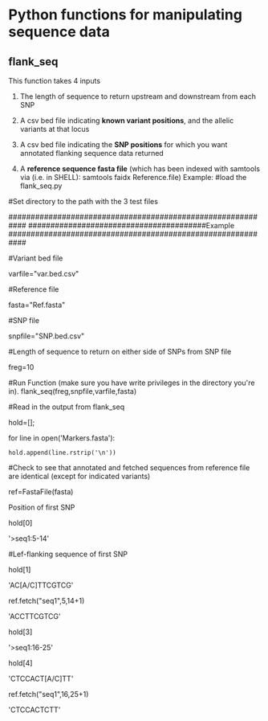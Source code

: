 
# **Python functions for manipulating sequence data**

## **flank_seq**

This function takes 4 inputs
1) The length of sequence to return upstream and downstream from each SNP
 
2) A csv bed file indicating **known variant positions**, and the allelic variants at that locus

3) A csv bed file indicating the **SNP positions** for which you want annotated flanking sequence data returned  

4) A **reference sequence fasta file** (which has been indexed with samtools via (i.e. in SHELL): samtools faidx Reference.file)
Example:
#load the flank_seq.py

#Set directory to the path with the 3 test files

############################################################
########################################Example
############################################################

#Variant bed file

varfile="var.bed.csv"

#Reference file

fasta="Ref.fasta"

#SNP file

snpfile="SNP.bed.csv"

#Length of sequence to return on either side of SNPs from SNP file

freg=10

#Run Function (make sure you have write privileges in the directory you're in).
flank_seq(freg,snpfile,varfile,fasta)

#Read in the output from flank_seq

hold=[];

for line in open('Markers.fasta'):  
    
    hold.append(line.rstrip('\n')) 

#Check to see that annotated and fetched sequences from reference file are identical (except for indicated variants)

ref=FastaFile(fasta)

Position of first SNP

hold[0]

'>seq1:5-14'

#Lef-flanking sequence of first SNP

hold[1]

'AC[A/C]TTCGTCG'

ref.fetch("seq1",5,14+1)

'ACCTTCGTCG'

hold[3]

'>seq1:16-25'

hold[4]

'CTCCACT[A/C]TT'

ref.fetch("seq1",16,25+1)

'CTCCACTCTT'
